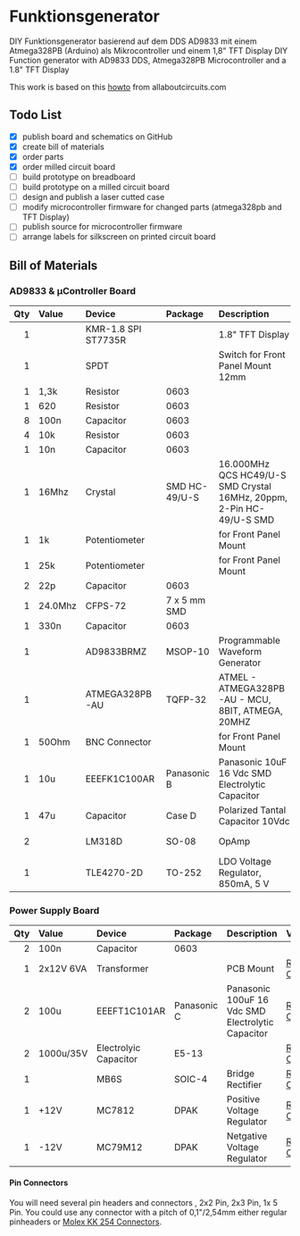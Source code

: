 # Funktionsgenerator
DIY Funktionsgenerator basierend auf dem DDS AD9833 mit einem Atmega328PB (Arduino) als Mikrocontroller und einem 1,8" TFT Display
DIY Function generator with AD9833 DDS, Atmega328PB Microcontroller and a 1.8" TFT Display

This work is based on this [howto](https://www.allaboutcircuits.com/projects/how-to-DIY-waveform-generator-analog-devices-ad9833-ATmega328p/) from allaboutcircuits.com

## Todo List

- [x] publish board and schematics on GitHub
- [x] create bill of materials
- [x] order parts
- [x] order milled circuit board 
- [ ] build prototype on breadboard
- [ ] build prototype on a milled circuit board
- [ ] design and publish a laser cutted case
- [ ] modify microcontroller firmware for changed parts (atmega328pb and TFT Display)
- [ ] publish source for microcontroller firmware 
- [ ] arrange labels for silkscreen on printed circuit board

## Bill of Materials
### AD9833 & µController Board

| Qty | Value | Device | Package | Description | Vendor | Price |
| ---: | :--- | :--- | :--- | :--- | :--- | ---: |
| 1 | | KMR-1.8 SPI ST7735R | | 1.8" TFT Display |  [eBay](https://www.ebay.de/sch/i.html?_from=R40&_trksid=m570.l1313&_nkw=1%2C8%22+tft+spi+st7735r&_sacat=0) | 2,88€ |
| 1 | | SPDT | | Switch for Front Panel Mount 12mm | [eBay](https://www.ebay.de/sch/i.html?_from=R40&_trksid=p2380057.m570.l1313.TR11.TRC2.A0.H0.Xtaster+12mm.TRS0&_nkw=taster+12mm&_sacat=0) | 2,00€ |
| 1 | 1,3k | Resistor | 0603 | | | 0,01€
| 1 | 620 | Resistor | 0603 |||0,01€|
| 8 | 100n | Capacitor | 0603 | | | 0,01€
| 4 | 10k | Resistor | 0603 ||| 0,01€|
| 1 | 10n | Capacitor| 0603||| 0,01€ |
| 1 |16Mhz | Crystal | SMD HC-49/U-S | 16.000MHz QCS HC49/U-S SMD Crystal 16MHz, 20ppm, 2-Pin HC-49/U-S SMD | [RS Components](https://de.rs-online.com/web/p/quarzmodule/8149535/)|0,25€|
| 1 | 1k |Potentiometer|| for Front Panel Mount | [RS Components](https://de.rs-online.com/web/p/products/8427030/)| 5,88€|
| 1 | 25k | Potentiometer || for Front Panel Mount| [RS Components](https://de.rs-online.com/web/p/products/8427059/)| 5,85€|
| 2 | 22p | Capacitor | 0603 | || 0,01€|
| 1 | 24.0Mhz | CFPS-72 | 7 x 5 mm SMD | | [RS Components](https://de.rs-online.com/web/p/products/8141581/)|1,25€|
|1 | 330n | Capacitor | 0603 | || 0,01€|
| 1 | | AD9833BRMZ | MSOP-10 | Programmable Waveform Generator | [Mouser](https://www.mouser.de/ProductDetail/Analog-Devices/AD9833BRMZ?qs=BpaRKvA4VqFt3Bdw9RBKCQ%3D%3D&gclid=Cj0KCQjwjtLZBRDLARIsAKT6fXx8JGdQ5f7k4kLWN22pvajQKU_Hv3pxUgl8WFMx-up7iK0Du9SND08aAm8KEALw_wcB) or [eBay](https://www.ebay.de/sch/i.html?_osacat=0&_odkw=AD9833BRMZ&_from=R40&_trksid=m570.l1313&_nkw=AD9833BRMZ+msop&_sacat=0)|7,79€|
| 1 | | ATMEGA328PB-AU | TQFP-32 | ATMEL - ATMEGA328PB-AU - MCU, 8BIT, ATMEGA, 20MHZ | [RS Components](https://de.rs-online.com/web/p/products/1468920/)|1,61€|
| 1 | 50Ohm | BNC Connector | | for Front Panel Mount | [RS Components](https://de.rs-online.com/web/p/products/5121174/)|2,15€|
| 1 | 10u | EEEFK1C100AR | Panasonic B | Panasonic 10uF 16 Vdc SMD Electrolytic Capacitor | [RS Components](https://de.rs-online.com/web/p/products/0565572/)|0,45€|
| 1 | 47u | Capacitor | Case D| Polarized Tantal Capacitor 10Vdc | [RS Components](https://de.rs-online.com/web/p/products/6993175/) | 0,36€|
| 2 | | LM318D | SO-08 | OpAmp | [RS Components](https://de.rs-online.com/web/p/products/6610524/) | 1,64€|
| 1 | | TLE4270-2D | TO-252 | LDO Voltage Regulator, 850mA, 5 V | [RS Components](https://de.rs-online.com/web/p/ldo-spannungsregler/1109087/) | 2,44€|


### Power Supply Board

| Qty | Value | Device | Package | Description | Vendor | Price |
| ---: | :--- | :--- | :--- | :--- | :--- | ---: |
|2 | 100n| Capacitor | 0603 | ||| 0,01€|
|1 | 2x12V 6VA | Transformer | | PCB Mount | [RS Components](https://de.rs-online.com/web/p/products/1213841/) | 5,75€|
|2 | 100u | EEEFT1C101AR | Panasonic C | Panasonic 100uF 16 Vdc SMD Electrolytic Capacitor | [RS Components](https://de.rs-online.com/web/p/aluminium-elektrolytkondensatoren/7472499/) | 0,35€|
|2 | 1000u/35V | Electrolyic Capacitor |E5-13| | [RS Components](https://de.rs-online.com/web/p/aluminium-elektrolytkondensatoren/7111337/) | 0,46€|
|1 | | MB6S| SOIC-4 | Bridge Rectifier | [RS Components](https://de.rs-online.com/web/p/products/6290322/)|0,35€|
| 1 |+12V| MC7812|DPAK| Positive Voltage Regulator| [RS Components](https://de.rs-online.com/web/p/products/6889250/)|0,70€|
|1|-12V| MC79M12|DPAK | Netgative Voltage Regulator|[RS Components](https://de.rs-online.com/web/p/products/6889326/)|0,65€|

#### Pin Connectors
You will need several pin headers and connectors , 2x2 Pin, 2x3 Pin, 1x 5 Pin. You could use any connector with a pitch of 0,1"/2,54mm either regular pinheaders or [Molex KK 254 Connectors](https://de.rs-online.com/web/c/steckverbinder/leiterplattensteckverbinder/leiterplatten-header/?redirect-relevancy-data=636F3D3126696E3D4931384E53656172636847656E65726963266C753D6465266D6D3D6D61746368616C6C7061727469616C26706D3D5E2E2A2426706F3D31333326736E3D592673723D52656469726563742673743D43415443485F414C4C5F44454641554C542673633D592677633D4E4F4E45267573743D73746966746C6569737465267374613D73746966746C656973746526&r=f&applied-dimensions=4294965668,4293240458,4294519411,4294519436,4294516238,4294878123).

